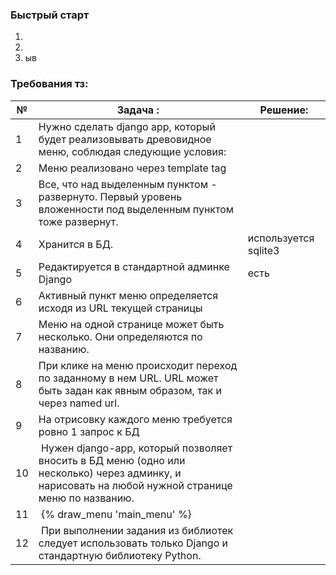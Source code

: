 ### Быстрый старт

1.
2.
3. ыв

### Требования тз:
| №  | Задача :                                                                                                                                           | Решение:             |
|----|----------------------------------------------------------------------------------------------------------------------------------------------------|----------------------|
| 1  | Нужно сделать django app, который будет реализовывать древовидное меню, соблюдая следующие условия:                                                |                      |
| 2  | Меню реализовано через template tag                                                                                                                |                      |
| 3  | Все, что над выделенным пунктом - развернуто. Первый уровень вложенности под выделенным пунктом тоже развернут.                                    |                      |
| 4  | Хранится в БД.                                                                                                                                     | используется sqlite3 |
| 5  | Редактируется в стандартной админке Django                                                                                                         | есть                 |
| 6  | Активный пункт меню определяется исходя из URL текущей страницы                                                                                    |                      |
| 7  | Меню на одной странице может быть несколько. Они определяются по названию.                                                                         |                      |
| 8  | При клике на меню происходит переход по заданному в нем URL. URL может быть задан как явным образом, так и через named url.                        |                      |
| 9  | На отрисовку каждого меню требуется ровно 1 запрос к БД                                                                                            |                      |
| 10 |  Нужен django-app, который позволяет вносить в БД меню (одно или несколько) через админку, и нарисовать на любой нужной странице меню по названию. |                      |
| 11 |  {% draw_menu 'main_menu' %}                                                                                                                       |                      |
| 12 |  При выполнении задания из библиотек следует использовать только Django и стандартную библиотеку Python.                                           |                      |



